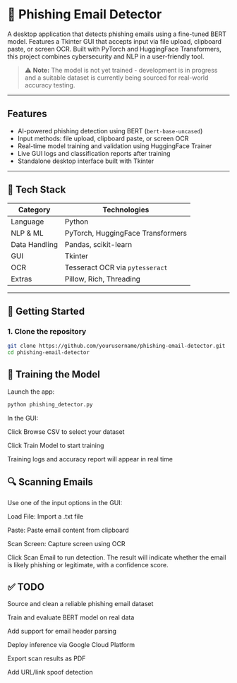 # 📨 Phishing Email Detector

A desktop application that detects phishing emails using a fine-tuned BERT model. Features a Tkinter GUI that accepts input via file upload, clipboard paste, or screen OCR. Built with PyTorch and HuggingFace Transformers, this project combines cybersecurity and NLP in a user-friendly tool.

> ⚠️ **Note:** The model is not yet trained - development is in progress and a suitable dataset is currently being sourced for real-world accuracy testing.

---

## Features

- AI-powered phishing detection using BERT (`bert-base-uncased`)
- Input methods: file upload, clipboard paste, or screen OCR
- Real-time model training and validation using HuggingFace Trainer
- Live GUI logs and classification reports after training
- Standalone desktop interface built with Tkinter

---

## 🧠 Tech Stack

| Category         | Technologies                         |
|------------------|--------------------------------------|
| Language         | Python                               |
| NLP & ML         | PyTorch, HuggingFace Transformers    |
| Data Handling    | Pandas, scikit-learn                 |
| GUI              | Tkinter                              |
| OCR              | Tesseract OCR via `pytesseract`      |
| Extras           | Pillow, Rich, Threading              |

---

## 🚀 Getting Started

### 1. Clone the repository

```bash
git clone https://github.com/yourusername/phishing-email-detector.git
cd phishing-email-detector
```
## 🧪 Training the Model
Launch the app:

```bash
python phishing_detector.py
```
In the GUI:

Click Browse CSV to select your dataset

Click Train Model to start training

Training logs and accuracy report will appear in real time

## 🔍 Scanning Emails
Use one of the input options in the GUI:

Load File: Import a .txt file

Paste: Paste email content from clipboard

Scan Screen: Capture screen using OCR

Click Scan Email to run detection. The result will indicate whether the email is likely phishing or legitimate, with a confidence score.

## ✅ TODO
 Source and clean a reliable phishing email dataset

 Train and evaluate BERT model on real data

 Add support for email header parsing

 Deploy inference via Google Cloud Platform

 Export scan results as PDF

 Add URL/link spoof detection

